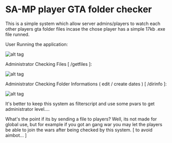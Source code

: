 # SA-MP player GTA folder checker

This is a simple system which allow server admins/players to watch each other players gta folder files incase the chose player has a simple 17kb .exe file runned.

User Running the application:

![alt tag](http://uupload.ir/files/sn4r_bandicam_2017-04-24_13-09-31-783.jpg)

Administrator Checking Files [ /getfiles ]:

![alt tag](http://uupload.ir/files/gwke_sa-mp-086.png)

Administrator Checking Folder Informations ( edit / create dates ) [ /dirinfo ]:

![alt tag](http://uupload.ir/files/1db_sa-mp-090.png)

It's better to keep this system as filterscript and use some pvars to get administrator level....

What's the point if its by sending a file to players?
Well, its not made for global use, but for example if you got an gang war you may let the players be able to join the wars after being checked by this system. [ to avoid aimbot... ]
